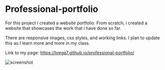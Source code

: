# Professional-portfolio

For this project i created a website portfolio. From scratch, i created a website that showcases the work that i have done so far.

There are responsive images, css styles, and working links. I plan to update this as I learn more and more in my class. 

Link to my page: https://lvega7.github.io/professional-portfolio/

![screenshot]((https://user-images.githubusercontent.com/88006211/132139971-7e656478-7197-44c7-b38b-e720bfc2fbb8.png))